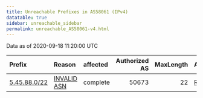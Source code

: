 ```yaml
---
title: Unreachable Prefixes in AS58061 (IPv4)
datatable: true
sidebar: unreachable_sidebar
permalink: unreachable_AS58061-v4.html
---
```


Data as of 2020-09-18 11:20:00 UTC


<div class="datatable-begin"></div>

| Prefix                                             | Reason                                                                                              | affected   |   Authorized AS |   MaxLength | Anchor                                         |   unreachable /24s |
|:---------------------------------------------------|:----------------------------------------------------------------------------------------------------|:-----------|----------------:|------------:|:-----------------------------------------------|-------------------:|
| [5.45.88.0/22](https://stat.ripe.net/5.45.88.0/22) | [INVALID ASN](https://rpki-validator.ripe.net/announcement-preview?asn=AS58061&prefix=5.45.88.0/22) | complete   |           50673 |          22 | [RIPE](unreachable_RIPE_NCC_RPKI_Root-v4.html) |                  4 |

<div class="datatable-end"></div>
